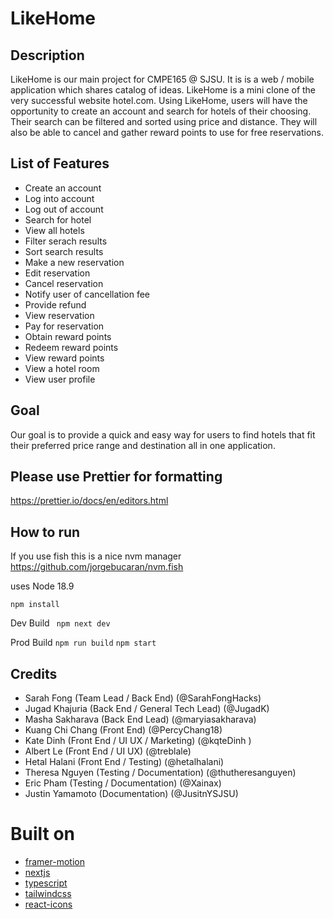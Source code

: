 # LikeHome

## Description
LikeHome is our main project for CMPE165 @ SJSU. It is is a web / mobile application which shares catalog of ideas. LikeHome is a
mini clone of the very successful website hotel.com. Using LikeHome, users will have the opportunity to create an account and search for hotels
of their choosing. Their search can be filtered and sorted using price and distance. They will also be able to cancel and 
gather reward points to use for free reservations.

## List of Features 
- Create an account
- Log into account
- Log out of account
- Search for hotel
- View all hotels 
- Filter serach results
- Sort search results
- Make a new reservation 
- Edit reservation 
- Cancel reservation 
- Notify user of cancellation fee
- Provide refund 
- View reservation 
- Pay for reservation 
- Obtain reward points
- Redeem reward points
- View reward points 
- View a hotel room
- View user profile

## Goal
Our goal is to provide a quick and easy way for users to find hotels that fit their preferred price range and destination all in one
application. 

## Please use Prettier for formatting
https://prettier.io/docs/en/editors.html

## How to run

If you use fish this is a nice nvm manager https://github.com/jorgebucaran/nvm.fish

uses Node 18.9



``` npm install ```

Dev Build
``` npm next dev```

Prod Build
``` npm run build ```
``` npm start ```

## Credits 
- Sarah Fong (Team Lead / Back End) (@SarahFongHacks)
- Jugad Khajuria (Back End / General Tech Lead) (@JugadK)
- Masha Sakharava (Back End Lead) (@maryiasakharava)
- Kuang Chi Chang (Front End) (@PercyChang18)
- Kate Dinh (Front End / UI UX / Marketing) (@kqteDinh )
- Albert Le (Front End / UI UX) (@treblale)
- Hetal Halani (Front End / Testing) (@hetalhalani)
- Theresa Nguyen (Testing / Documentation) (@thutheresanguyen)
- Eric Pham (Testing / Documentation) (@Xainax)
- Justin Yamamoto (Documentation) (@JusitnYSJSU)




# Built on

- [framer-motion](https://www.framer.com/motion/)
- [nextjs](https://nextjs.org/)
- [typescript](https://www.typescriptlang.org/)
- [tailwindcss](https://tailwindcss.com/)
- [react-icons](https://react-icons.github.io/react-icons)
